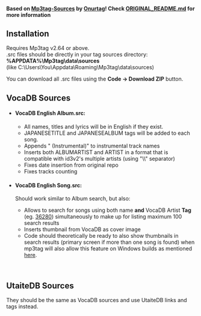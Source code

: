 #### Based on [Mp3tag-Sources](https://github.com/Onurtag/Mp3tag-Sources) by [Onurtag](https://github.com/Onurtag)! Check [ORIGINAL_README.md](ORIGINAL_README.md) for more information

## Installation  
Requires Mp3tag v2.64 or above.  
.src files should be directly in your tag sources directory: **%APPDATA%\Mp3tag\data\sources**  
(like C:\Users\You\Appdata\Roaming\Mp3tag\data\sources)  

You can download all .src files using the **Code -> Download ZIP** button.  

## VocaDB Sources  


- #### VocaDB English Album.src:    
  - All names, titles and lyrics will be in English if they exist.   
  - JAPANESETITLE and JAPANESEALBUM tags will be added to each song.  
  - Appends " (Instrumental)" to instrumental track names
  - Inserts both ALBUMARTIST and ARTIST in a format that is compatible with id3v2's multiple artists (using "\\\\" separator)
  - Fixes date insertion from original repo
  - Fixes tracks counting


- #### VocaDB English Song.src:  
  Should work similar to Album search, but also:
  - Allows to search for songs using both name **and** VocaDB Artist **Tag** (eg. [36280](https://vocadb.net/Ar/36280)) simultaneously to make up for listing maximum 100 search results
  - Inserts thumbnail from VocaDB as cover image
  - Code should theoretically be ready to also show thumbnails in search results (primary screen if more than one song is found) when mp3tag will also allow this feature on Windows builds as mentioned [here](https://community.mp3tag.de/t/web-sources-search-thumbnails/59491).

&nbsp;
## UtaiteDB Sources  
They should be the same as VocaDB sources and use UtaiteDB links and tags instead.
